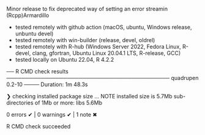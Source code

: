
Minor release to fix deprecated way of setting an error streamin (Rcpp)Armardillo

* tested remotely with github action (macOS, ubuntu, Windows release, unbuntu devel)
* tested remotely with win-builder (release, devel, oldrel)
* tested remotely with R-hub (Windows Server 2022, Fedora Linux, R-devel, clang, gfortran, Ubuntu Linux 20.04.1 LTS, R-release, GCC)
* tested locally on Ubuntu 22.04, R 4.2.2

── R CMD check results ─────────────────────────────────────────── quadrupen 0.2-10 ────
Duration: 1m 48.3s

❯ checking installed package size ... NOTE
    installed size is  5.7Mb
    sub-directories of 1Mb or more:
      libs   5.6Mb

0 errors ✔ | 0 warnings ✔ | 1 note ✖

R CMD check succeeded